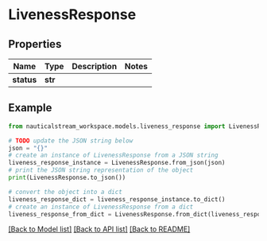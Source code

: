 # LivenessResponse


## Properties

Name | Type | Description | Notes
------------ | ------------- | ------------- | -------------
**status** | **str** |  | 

## Example

```python
from nauticalstream_workspace.models.liveness_response import LivenessResponse

# TODO update the JSON string below
json = "{}"
# create an instance of LivenessResponse from a JSON string
liveness_response_instance = LivenessResponse.from_json(json)
# print the JSON string representation of the object
print(LivenessResponse.to_json())

# convert the object into a dict
liveness_response_dict = liveness_response_instance.to_dict()
# create an instance of LivenessResponse from a dict
liveness_response_from_dict = LivenessResponse.from_dict(liveness_response_dict)
```
[[Back to Model list]](../README.md#documentation-for-models) [[Back to API list]](../README.md#documentation-for-api-endpoints) [[Back to README]](../README.md)


